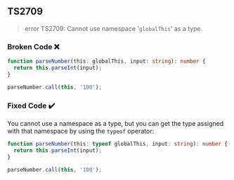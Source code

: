 ## TS2709

> error TS2709: Cannot use namespace '`globalThis`' as a type.

### Broken Code ❌

```ts
function parseNumber(this: globalThis, input: string): number {
  return this.parseInt(input);
}

parseNumber.call(this, '100');
```

### Fixed Code ✔️

You cannot use a namespace as a type, but you can get the type assigned with that namespace by using the `typeof` operator:

```ts
function parseNumber(this: typeof globalThis, input: string): number {
  return this.parseInt(input);
}

parseNumber.call(this, '100');
```
